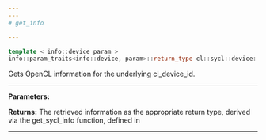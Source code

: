 ```yaml
---
---
# get_info

---
```


```cpp
template < info::device param >
info::param_traits<info::device, param>::return_type cl::sycl::device::get_info() const
```


Gets OpenCL information for the underlying cl_device_id. 


---
**Parameters:**

**Returns:** The retrieved information as the appropriate return type, derived via the get_sycl_info function, defined in 

---
